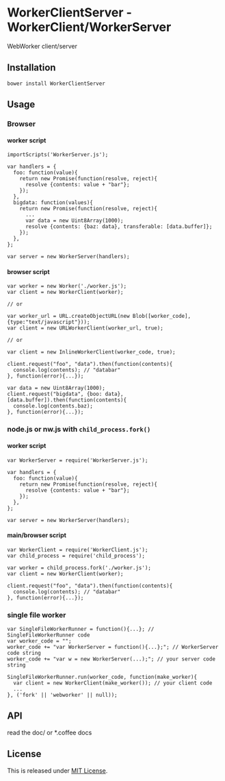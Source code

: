 WorkerClientServer - WorkerClient/WorkerServer
==========================

WebWorker client/server

Installation
--------------------------

    bower install WorkerClientServer

Usage
--------------------------

### Browser

#### worker script

    importScripts('WorkerServer.js');
    
    var handlers = {
      foo: function(value){
        return new Promise(function(resolve, reject){
          resolve {contents: value + "bar"};
        });
      },
      bigdata: function(values){
        return new Promise(function(resolve, reject){
          ...
          var data = new Uint8Array(1000);
          resolve {contents: {baz: data}, transferable: [data.buffer]};
        });
      },
    };
    
    var server = new WorkerServer(handlers);

#### browser script

    var worker = new Worker('./worker.js');
    var client = new WorkerClient(worker);
    
    // or
    
    var worker_url = URL.createObjectURL(new Blob([worker_code], {type:"text/javascript"}));
    var client = new URLWorkerClient(worker_url, true);
    
    // or
    
    var client = new InlineWorkerClient(worker_code, true);
    
    client.request("foo", "data").then(function(contents){
      console.log(contents); // "databar"
    }, function(error){...});
    
    var data = new Uint8Array(1000);
    client.request("bigdata", {boo: data}, [data.buffer]).then(function(contents){
      console.log(contents.baz);
    }, function(error){...});

### node.js or nw.js with `child_process.fork()`

#### worker script

    var WorkerServer = require('WorkerServer.js');
    
    var handlers = {
      foo: function(value){
        return new Promise(function(resolve, reject){
          resolve {contents: value + "bar"};
        });
      },
    };
    
    var server = new WorkerServer(handlers);

#### main/browser script

    var WorkerClient = require('WorkerClient.js');
    var child_process = require('child_process');
    
    var worker = child_process.fork('./worker.js');
    var client = new WorkerClient(worker);
    
    client.request("foo", "data").then(function(contents){
      console.log(contents); // "databar"
    }, function(error){...});

### single file worker

    var SingleFileWorkerRunner = function(){...}; // SingleFileWorkerRunner code
    var worker_code = "";
    worker_code += "var WorkerServer = function(){...};"; // WorkerServer code string
    worker_code += "var w = new WorkerServer(...);"; // your server code string
    
    SingleFileWorkerRunner.run(worker_code, function(make_worker){
      var client = new WorkerClient(make_worker()); // your client code
      ...
    }, ('fork' || 'webworker' || null));

API
--------------------------

read the doc/ or *.coffee docs

License
--------------------------

This is released under [MIT License](http://narazaka.net/license/MIT?2015).
